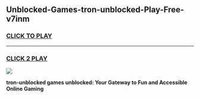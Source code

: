 
## Unblocked-Games-tron-unblocked-Play-Free-v7inm
<h3>
<a href="https://premium76.site?title=tron-unblocked&ref=18A1">CLICK TO PLAY</a></h3>
<hr>

<h3>
<a href="https://premium76.site?title=tron-unblocked&ref=18A1">CLICK 2 PLAY</a>
  
</h3>

<a href="https://premium76.site?title=tron-unblocked&ref=18A1"><img src="https://clearcache.store/games.png"></a>


**tron-unblocked games unblocked: Your Gateway to Fun and Accessible Online Gaming**
